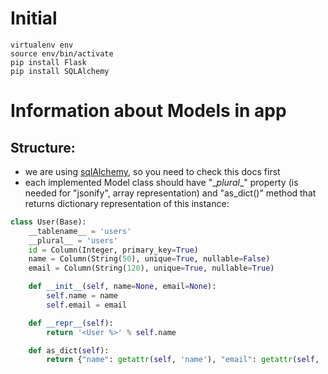 # Initial
```shell
virtualenv env
source env/bin/activate
pip install Flask
pip install SQLAlchemy
```
# Information about Models in app
## Structure:
- we are using [sqlAlchemy](http://www.sqlalchemy.org/), so you need to check this docs first
- each implemented Model class should have "\__plural__" property (is needed for "jsonify", array representation) 
and "as_dict()" method that returns dictionary representation of this instance:
```py
class User(Base):
    __tablename__ = 'users'
    __plural__ = 'users'
    id = Column(Integer, primary_key=True)
    name = Column(String(50), unique=True, nullable=False)
    email = Column(String(120), unique=True, nullable=True)

    def __init__(self, name=None, email=None):
        self.name = name
        self.email = email

    def __repr__(self):
        return '<User %>' % self.name

    def as_dict(self):
        return {"name": getattr(self, 'name'), "email": getattr(self, 'email')}
```